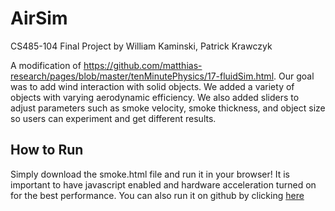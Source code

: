 # AirSim
CS485-104 Final Project by William Kaminski, Patrick Krawczyk

A modification of https://github.com/matthias-research/pages/blob/master/tenMinutePhysics/17-fluidSim.html.
Our goal was to add wind interaction with solid objects. We added a variety of objects with varying aerodynamic efficiency. We also added sliders to adjust parameters such as smoke velocity, smoke thickness, and object size so users can experiment and get different results.

## How to Run

Simply download the smoke.html file and run it in your browser! It is important to have javascript enabled and hardware acceleration turned on for the best performance.
You can also run it on github by clicking [here](https://pk577.github.io/AirSim/smoke.html)

